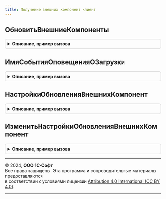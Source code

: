```yaml
---
title: Получение внешних компонент клиент
---
```



## ОбновитьВнешниеКомпоненты
<details style="margin: 1em 0; padding: 0.5em; border: 1px solid #ccc; border-radius: 6px;">

<summary style="font-weight: bold; cursor: pointer;">Описание, пример вызова</summary>

```bsl

// Открывает помощник обновления внешних компонент.
// Доступно только для пользователей с полными правами.
//
// Параметры:
//  Идентификаторы - Массив из Строка, Неопределено - список уникальных идентификаторов
//                   внешних компонент.
//  ФайлОбновления - Строка, Неопределено - путь к файлу с внешними компонентами.
//
Процедура ОбновитьВнешниеКомпоненты( Экспорт
```

Пример вызова
```bsl
ПолучениеВнешнихКомпонентКлиент.ОбновитьВнешниеКомпоненты();
```
</details>

## ИмяСобытияОповещенияОЗагрузки
<details style="margin: 1em 0; padding: 0.5em; border: 1px solid #ccc; border-radius: 6px;">

<summary style="font-weight: bold; cursor: pointer;">Описание, пример вызова</summary>

```bsl

// Определяет имя события, которое будет содержать оповещение
// о завершении загрузки внешних компонент.
//
// Возвращаемое значение:
//  Строка - Имя события. Может быть использовано для идентификации
//           сообщений принимающими их формами.
//
Функция ИмяСобытияОповещенияОЗагрузки() Экспорт
```

Пример вызова
```bsl
Результат = ПолучениеВнешнихКомпонентКлиент.ИмяСобытияОповещенияОЗагрузки() 
```
</details>

## НастройкиОбновленияВнешнихКомпонент
<details style="margin: 1em 0; padding: 0.5em; border: 1px solid #ccc; border-radius: 6px;">

<summary style="font-weight: bold; cursor: pointer;">Описание, пример вызова</summary>

```bsl

// Определяет расписание регламентного задания обновления внешних компонент.
//
// Возвращаемое значение:
//  Структура - Настройки регламентного задания обновления внешних компонент.
//              См ПолучениеВнешнихКомпонент.НастройкиОбновленияВнешнихКомпонент.
//
Функция НастройкиОбновленияВнешнихКомпонент() Экспорт
```

Пример вызова
```bsl
Результат = ПолучениеВнешнихКомпонентКлиент.НастройкиОбновленияВнешнихКомпонент() 
```
</details>

## ИзменитьНастройкиОбновленияВнешнихКомпонент
<details style="margin: 1em 0; padding: 0.5em; border: 1px solid #ccc; border-radius: 6px;">

<summary style="font-weight: bold; cursor: pointer;">Описание, пример вызова</summary>

```bsl

// Изменяет настройки обновления внешних компонент.
//
// Параметры:
//  Настройки - Структура - Настройки регламентного задания обновления внешних компонент.
//    **ВариантОбновления - Число - вариант обновления внешних компонент;
//    **ФайлВнешнихКомпонент - Строка - путь к файлу внешних компонент;
//    **Расписание - РасписаниеРегламентногоЗадания - расписание обновления внешних компонент.
//
Процедура ИзменитьНастройкиОбновленияВнешнихКомпонент(Настройки) Экспорт
```

Пример вызова
```bsl
ПолучениеВнешнихКомпонентКлиент.ИзменитьНастройкиОбновленияВнешнихКомпонент(Настройки) 
```
</details>

---

© 2024, **ООО 1С-Софт**  
Все права защищены. Эта программа и сопроводительные материалы предоставляются  
в соответствии с условиями лицензии [Attribution 4.0 International (CC BY 4.0)](https://creativecommons.org/licenses/by/4.0/legalcode).

---
